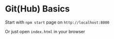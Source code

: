 # Git(Hub) Basics

Start with
```npm start```
page on 
```http://localhost:8000```

Or just open 
```index.html```
in your browser
